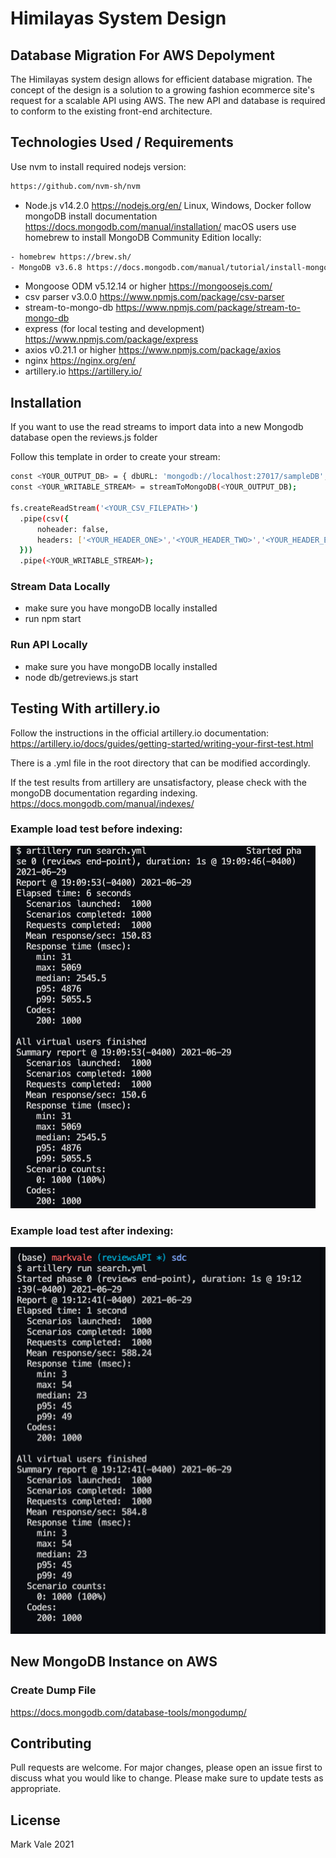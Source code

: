 # Himilayas System Design

## Database Migration For AWS Depolyment

The Himilayas system design allows for efficient database migration. The concept of the design is a solution to a growing fashion ecommerce site's request for a scalable API using AWS. The new API and database is required to conform to the existing front-end architecture.

## Technologies Used / Requirements

Use nvm to install required nodejs version:
```bash
https://github.com/nvm-sh/nvm
```
- Node.js v14.2.0 https://nodejs.org/en/
Linux, Windows, Docker follow mongoDB install documentation https://docs.mongodb.com/manual/installation/
macOS users use homebrew to install MongoDB Community Edition locally:
```bash
- homebrew https://brew.sh/
- MongoDB v3.6.8 https://docs.mongodb.com/manual/tutorial/install-mongodb-on-os-x/
```
- Mongoose ODM v5.12.14 or higher https://mongoosejs.com/
- csv parser v3.0.0 https://www.npmjs.com/package/csv-parser
- stream-to-mongo-db https://www.npmjs.com/package/stream-to-mongo-db
- express (for local testing and development) https://www.npmjs.com/package/express
- axios v0.21.1 or higher https://www.npmjs.com/package/axios
- nginx https://nginx.org/en/
- artillery.io https://artillery.io/ 

## Installation

If you want to use the read streams to import data into a new Mongodb database open the reviews.js folder

Follow this template in order to create your stream:
```bash
const <YOUR_OUTPUT_DB> = { dbURL: 'mongodb://localhost:27017/sampleDB', collection: '<YOUR DB COLLECTION>' };
const <YOUR_WRITABLE_STREAM> = streamToMongoDB(<YOUR_OUTPUT_DB);

fs.createReadStream('<YOUR_CSV_FILEPATH>')
  .pipe(csv({
      noheader: false,
      headers: ['<YOUR_HEADER_ONE>','<YOUR_HEADER_TWO>','<YOUR_HEADER_ETC>']
  }))
  .pipe(<YOUR_WRITABLE_STREAM>);
``` 

### Stream Data Locally

- make sure you have mongoDB locally installed
- run npm start

### Run API Locally

- make sure you have mongoDB locally installed
- node db/getreviews.js start

## Testing With artillery.io

Follow the instructions in the official artillery.io documentation:
https://artillery.io/docs/guides/getting-started/writing-your-first-test.html

There is a .yml file in the root directory that can be modified accordingly.

If the test results from artillery are unsatisfactory, please check with the mongoDB documentation regarding indexing. https://docs.mongodb.com/manual/indexes/

### Example load test before indexing: 

![artillery test](readmeFiles/preIndexArtillery.png "artillery test")

### Example load test after indexing: 

![artillery test post index](readmeFiles/postIndexArtillery.png "artillery test after indexing with mongo")

## New MongoDB Instance on AWS

### Create Dump File
https://docs.mongodb.com/database-tools/mongodump/

<!-- ### Install MongoDB on AWS Instance: -->



## Contributing
Pull requests are welcome. For major changes, please open an issue first to discuss what you would like to change.
Please make sure to update tests as appropriate.

## License
Mark Vale 2021
